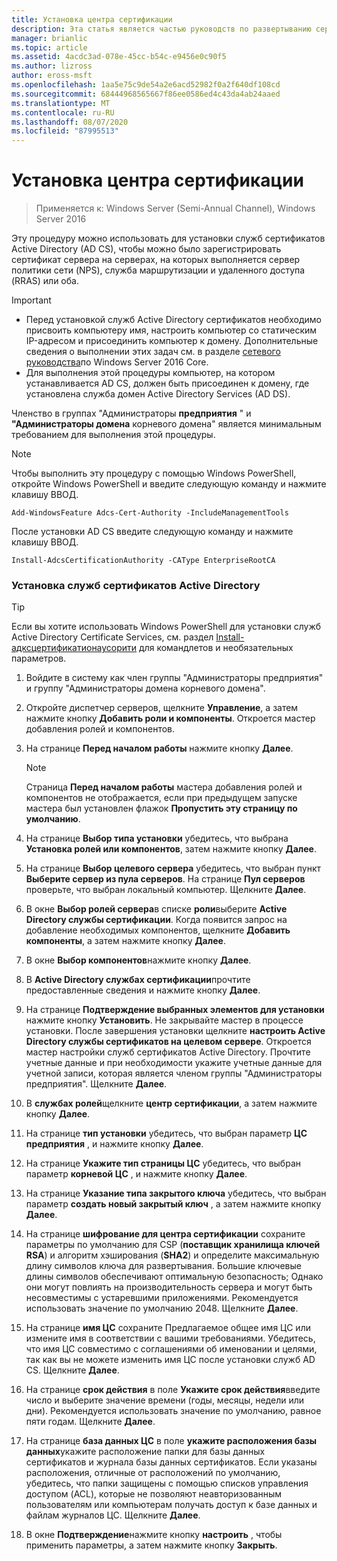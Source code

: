 ```yaml
---
title: Установка центра сертификации
description: Эта статья является частью руководств по развертыванию сертификатов сервера для беспроводных и беспроводных развертываний 802.1 X.
manager: brianlic
ms.topic: article
ms.assetid: 4acdc3ad-078e-45cc-b54c-e9456e0c90f5
ms.author: lizross
author: eross-msft
ms.openlocfilehash: 1aa5e75c9de54a2e6acd52982f0a2f640df108cd
ms.sourcegitcommit: 68444968565667f86ee0586ed4c43da4ab24aaed
ms.translationtype: MT
ms.contentlocale: ru-RU
ms.lasthandoff: 08/07/2020
ms.locfileid: "87995513"
---
```

# <a name="install-the-certification-authority"></a>Установка центра сертификации

>Применяется к: Windows Server (Semi-Annual Channel), Windows Server 2016

Эту процедуру можно использовать для установки служб сертификатов Active Directory (AD CS), чтобы можно было зарегистрировать сертификат сервера на серверах, на которых выполняется сервер политики сети (NPS), служба маршрутизации и удаленного доступа (RRAS) или оба.

> [!IMPORTANT]
> -   Перед установкой служб Active Directory сертификатов необходимо присвоить компьютеру имя, настроить компьютер со статическим IP-адресом и присоединить компьютер к домену. Дополнительные сведения о выполнении этих задач см. в разделе [сетевого руководства](../../core-network-guide.md)по Windows Server 2016 Core.
> -   Для выполнения этой процедуры компьютер, на котором устанавливается AD CS, должен быть присоединен к домену, где установлена служба домен Active Directory Services (AD DS).

Членство в группах "Администраторы **предприятия** " и **"Администраторы домена** корневого домена" является минимальным требованием для выполнения этой процедуры.

> [!NOTE]
> Чтобы выполнить эту процедуру с помощью Windows PowerShell, откройте Windows PowerShell и введите следующую команду и нажмите клавишу ВВОД.
>
> `Add-WindowsFeature Adcs-Cert-Authority -IncludeManagementTools`
>
> После установки AD CS введите следующую команду и нажмите клавишу ВВОД.
>
> `Install-AdcsCertificationAuthority -CAType EnterpriseRootCA`

### <a name="to-install-active-directory-certificate-services"></a>Установка служб сертификатов Active Directory

> [!TIP]
> Если вы хотите использовать Windows PowerShell для установки служб Active Directory Certificate Services, см. раздел [Install-адксцертификатионаусорити](/powershell/module/adcsdeployment/install-adcscertificationauthority?view=win10-ps) для командлетов и необязательных параметров.

1.  Войдите в систему как член группы "Администраторы предприятия" и группу "Администраторы домена корневого домена".

2.  Откройте диспетчер серверов, щелкните **Управление**, а затем нажмите кнопку **Добавить роли и компоненты**. Откроется мастер добавления ролей и компонентов.

3.  На странице **Перед началом работы** нажмите кнопку **Далее**.

    > [!NOTE]
    > Страница **Перед началом работы** мастера добавления ролей и компонентов не отображается, если при предыдущем запуске мастера был установлен флажок **Пропустить эту страницу по умолчанию**.

4.  На странице **Выбор типа установки** убедитесь, что выбрана **Установка ролей или компонентов**, затем нажмите кнопку **Далее**.

5.  На странице **Выбор целевого сервера** убедитесь, что выбран пункт **Выберите сервер из пула серверов**. На странице **Пул серверов** проверьте, что выбран локальный компьютер. Щелкните **Далее**.

6.  В окне **Выбор ролей сервера**в списке **роли**выберите **Active Directory службы сертификации**. Когда появится запрос на добавление необходимых компонентов, щелкните **Добавить компоненты**, а затем нажмите кнопку **Далее**.

7.  В окне **Выбор компонентов**нажмите кнопку **Далее**.

8.  В **Active Directory службах сертификации**прочтите предоставленные сведения и нажмите кнопку **Далее**.

9. На странице **Подтверждение выбранных элементов для установки** нажмите кнопку **Установить**. Не закрывайте мастер в процессе установки. После завершения установки щелкните **настроить Active Directory службы сертификатов на целевом сервере**. Откроется мастер настройки служб сертификатов Active Directory. Прочтите учетные данные и при необходимости укажите учетные данные для учетной записи, которая является членом группы "Администраторы предприятия". Щелкните **Далее**.

10. В **службах ролей**щелкните **центр сертификации**, а затем нажмите кнопку **Далее**.

11. На странице **тип установки** убедитесь, что выбран параметр **ЦС предприятия** , и нажмите кнопку **Далее**.

12. На странице **Укажите тип страницы ЦС** убедитесь, что выбран параметр **корневой ЦС** , и нажмите кнопку **Далее**.

13. На странице **Указание типа закрытого ключа** убедитесь, что выбран параметр **создать новый закрытый ключ** , а затем нажмите кнопку **Далее**.

14. На странице **шифрование для центра сертификации** сохраните параметры по умолчанию для CSP (**поставщик хранилища ключей RSA**) и алгоритм хэширования (**SHA2**) и определите максимальную длину символов ключа для развертывания. Большие ключевые длины символов обеспечивают оптимальную безопасность; Однако они могут повлиять на производительность сервера и могут быть несовместимы с устаревшими приложениями. Рекомендуется использовать значение по умолчанию 2048. Щелкните **Далее**.

15. На странице **имя ЦС** сохраните Предлагаемое общее имя ЦС или измените имя в соответствии с вашими требованиями. Убедитесь, что имя ЦС совместимо с соглашениями об именовании и целями, так как вы не можете изменить имя ЦС после установки служб AD CS. Щелкните **Далее**.

16. На странице **срок действия** в поле **Укажите срок действия**введите число и выберите значение времени (годы, месяцы, недели или дни). Рекомендуется использовать значение по умолчанию, равное пяти годам. Щелкните **Далее**.

17. На странице **база данных ЦС** в поле **укажите расположения базы данных**укажите расположение папки для базы данных сертификатов и журнала базы данных сертификатов. Если указаны расположения, отличные от расположений по умолчанию, убедитесь, что папки защищены с помощью списков управления доступом (ACL), которые не позволяют неавторизованным пользователям или компьютерам получать доступ к базе данных и файлам журналов ЦС. Щелкните **Далее**.

18. В окне **Подтверждение**нажмите кнопку **настроить** , чтобы применить параметры, а затем нажмите кнопку **Закрыть**.